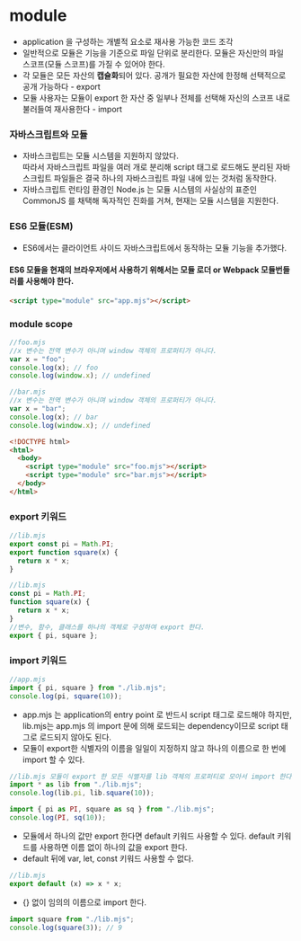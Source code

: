 # module

- application 을 구성하는 개별적 요소로 재사용 가능한 코드 조각
- 일반적으로 모듈은 기능을 기준으로 파일 단위로 분리한다. 모듈은 자신만의 파일 스코프(모듈 스코프)를 가질 수 있어야 한다.
- 각 모듈은 모든 자산의 **캡슐화**되어 있다. 공개가 필요한 자산에 한정해 선택적으로 공개 가능하다 - export
- 모듈 사용자는 모듈이 export 한 자산 중 일부나 전체를 선택해 자신의 스코프 내로 불러들여 재사용한다 - import

### 자바스크립트와 모듈

- 자바스크립트는 모듈 시스템을 지원하지 않았다.  
  따라서 자바스크립트 파일을 여러 개로 분리해 script 태그로 로드해도 분리된 자바스크립트 파일들은 결국 하나의 자바스크립트 파일 내에 있는 것처럼 동작한다.
- 자바스크립트 런타임 환경인 Node.js 는 모듈 시스템의 사실상의 표준인 CommonJS 를 채택해 독자적인 진화를 거쳐, 현재는 모듈 시스템을 지원한다.

### ES6 모듈(ESM)

- ES6에서는 클라이언트 사이드 자바스크립트에서 동작하는 모듈 기능을 추가했다.

#### ES6 모듈을 현재의 브라우저에서 사용하기 위해서는 모듈 로더 or Webpack 모듈번들러를 사용해야 한다.

```html
<script type="module" src="app.mjs"></script>
```

### module scope

```javascript
//foo.mjs
//x 변수는 전역 변수가 아니며 window 객체의 프로퍼티가 아니다.
var x = "foo";
console.log(x); // foo
console.log(window.x); // undefined
```

```javascript
//bar.mjs
//x 변수는 전역 변수가 아니며 window 객체의 프로퍼티가 아니다.
var x = "bar";
console.log(x); // bar
console.log(window.x); // undefined
```

```html
<!DOCTYPE html>
<html>
  <body>
    <script type="module" src="foo.mjs"></script>
    <script type="module" src="bar.mjs"></script>
  </body>
</html>
```

### export 키워드

```javascript
//lib.mjs
export const pi = Math.PI;
export function square(x) {
  return x * x;
}
```

```javascript
//lib.mjs
const pi = Math.PI;
function square(x) {
  return x * x;
}
//변수, 함수, 클래스를 하나의 객체로 구성하여 export 한다.
export { pi, square };
```

### import 키워드

```javascript
//app.mjs
import { pi, square } from "./lib.mjs";
console.log(pi, square(10));
```

- app.mjs 는 application의 entry point 로 반드시 script 태그로 로드해야 하지만, lib.mjs는 app.mjs 의 import 문에 의해 로드되는 dependency이므로 script 태그로 로드되지 않아도 된다.
- 모듈이 export한 식별자의 이름을 일일이 지정하지 않고 하나의 이름으로 한 번에 import 할 수 있다.

```javascript
//lib.mjs 모듈이 export 한 모든 식별자를 lib 객체의 프로퍼티로 모아서 import 한다.
import * as lib from "./lib.mjs";
console.log(lib.pi, lib.square(10));
```

```javascript
import { pi as PI, square as sq } from "./lib.mjs";
console.log(PI, sq(10));
```

- 모듈에서 하나의 값만 export 한다면 default 키워드 사용할 수 있다. default 키워드를 사용하면 이름 없이 하나의 값을 export 한다.
- default 뒤에 var, let, const 키워드 사용할 수 없다.

```javascript
//lib.mjs
export default (x) => x * x;
```

- {} 없이 임의의 이름으로 import 한다.

```javascript
import square from "./lib.mjs";
console.log(square(3)); // 9
```
